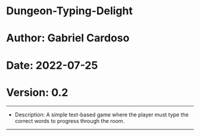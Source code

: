 # Dungeon-Typing-Delight
# Author: Gabriel Cardoso
# Date: 2022-07-25
# Version: 0.2
---
- Description: A simple text-based game where the player must type the correct words to progress through the room.
---
